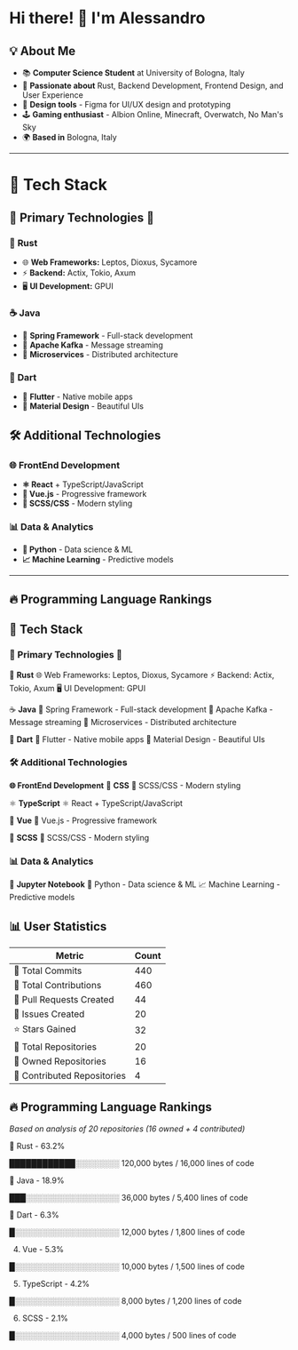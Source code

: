 # Hi there! 👋 I'm Alessandro

## 💡 About Me

* 📚 **Computer Science Student** at University of Bologna, Italy
* 🦀 **Passionate about** Rust, Backend Development, Frontend Design, and User Experience
* 🎨 **Design tools** - Figma for UI/UX design and prototyping
* 🕹️ **Gaming enthusiast** - Albion Online, Minecraft, Overwatch, No Man's Sky
* 🌍 **Based in** Bologna, Italy

---

# 🚀 **Tech Stack**

## 🌟 **Primary Technologies** 🌟

### 🦀 **Rust**
- 🌐 **Web Frameworks:** Leptos, Dioxus, Sycamore
- ⚡ **Backend:** Actix, Tokio, Axum
- 🖥️ **UI Development:** GPUI

### ☕ **Java**
- 🍃 **Spring Framework** - Full-stack development
- 📨 **Apache Kafka** - Message streaming
- 🔧 **Microservices** - Distributed architecture

### 🎯 **Dart**
- 📱 **Flutter** - Native mobile apps
- 🎨 **Material Design** - Beautiful UIs

## 🛠️ **Additional Technologies**

### 🌐 **FrontEnd Development**
- **⚛️ React** + TypeScript/JavaScript
- **💚 Vue.js** - Progressive framework
- **🎨 SCSS/CSS** - Modern styling

### 📊 **Data & Analytics**
- **🐍 Python** - Data science & ML
- **📈 Machine Learning** - Predictive models

---

## 🔥 Programming Language Rankings
## 🚀 Tech Stack

### 🌟 Primary Technologies 🌟
🦀 **Rust**
   🌐 Web Frameworks: Leptos, Dioxus, Sycamore
   ⚡ Backend: Actix, Tokio, Axum
   🖥️ UI Development: GPUI

☕ **Java**
   🍃 Spring Framework - Full-stack development
   📨 Apache Kafka - Message streaming
   🔧 Microservices - Distributed architecture

🎯 **Dart**
   📱 Flutter - Native mobile apps
   🎨 Material Design - Beautiful UIs


### 🛠️ Additional Technologies
**🌐 FrontEnd Development**
🎨 **CSS**
   🎨 SCSS/CSS - Modern styling

⚛️ **TypeScript**
   ⚛️ React + TypeScript/JavaScript

💚 **Vue**
   💚 Vue.js - Progressive framework

🎨 **SCSS**
   🎨 SCSS/CSS - Modern styling



### 📊 Data & Analytics
🐍 **Jupyter Notebook**
   🐍 Python - Data science & ML
   📈 Machine Learning - Predictive models


## 📊 User Statistics

| Metric | Count |
|--------|-------|
| 📝 Total Commits | 440 |
| 🤝 Total Contributions | 460 |
| 🔄 Pull Requests Created | 44 |
| 🐛 Issues Created | 20 |
| ⭐ Stars Gained | 32 |
| 📁 Total Repositories | 20 |
| 👤 Owned Repositories | 16 |
| 🤝 Contributed Repositories | 4 |


## 🔥 Programming Language Rankings

*Based on analysis of 20 repositories (16 owned + 4 contributed)*

🥇 Rust - 63.2%

████████████░░░░░░░░ 120,000 bytes / 16,000 lines of code

🥈 Java - 18.9%

███░░░░░░░░░░░░░░░░░ 36,000 bytes / 5,400 lines of code

🥉 Dart - 6.3%

█░░░░░░░░░░░░░░░░░░░ 12,000 bytes / 1,800 lines of code

4. Vue - 5.3%

█░░░░░░░░░░░░░░░░░░░ 10,000 bytes / 1,500 lines of code

5. TypeScript - 4.2%

█░░░░░░░░░░░░░░░░░░░ 8,000 bytes / 1,200 lines of code

6. SCSS - 2.1%

█░░░░░░░░░░░░░░░░░░░ 4,000 bytes / 500 lines of code